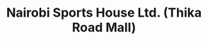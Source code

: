 ---
title: "Nairobi Sports House Ltd. (Thika Road Mall)"
url: /nairobi/nairobi-sports-house-ltd-thika-road-mall/
shop: Sport
---